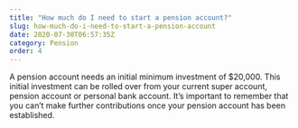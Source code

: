 ```yaml
---
title: "How much do I need to start a pension account?"
slug: how-much-do-i-need-to-start-a-pension-account
date: 2020-07-30T06:57:35Z
category: Pension 
order: 4
---
```


A pension account needs an initial minimum investment of $20,000. This initial investment can be rolled over from your current super account, pension account or personal bank account. It’s important to remember that you can’t make further contributions once your pension account has been established.
